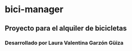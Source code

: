 # bici-manager

## Proyecto para el alquiler de bicicletas 

### Desarrollado por Laura Valentina Garzón Güiza

